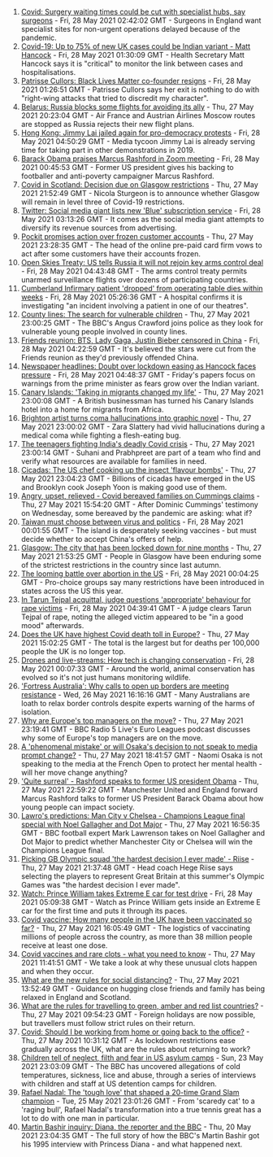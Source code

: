 1. [Covid: Surgery waiting times could be cut with specialist hubs, say surgeons](https://www.bbc.co.uk/news/health-57277793) - Fri, 28 May 2021 02:42:02 GMT - Surgeons in England want specialist sites for non-urgent operations delayed because of the pandemic.
2. [Covid-19: Up to 75% of new UK cases could be Indian variant - Matt Hancock](https://www.bbc.co.uk/news/uk-57275276) - Fri, 28 May 2021 01:30:09 GMT - Health Secretary Matt Hancock says it is "critical" to monitor the link between cases and hospitalisations.
3. [Patrisse Cullors: Black Lives Matter co-founder resigns](https://www.bbc.co.uk/news/world-us-canada-57277777) - Fri, 28 May 2021 01:26:51 GMT - Patrisse Cullors says her exit is nothing to do with "right-wing attacks that tried to discredit my character".
4. [Belarus: Russia blocks some flights for avoiding its ally](https://www.bbc.co.uk/news/world-europe-57271949) - Thu, 27 May 2021 20:23:04 GMT - Air France and Austrian Airlines Moscow routes are stopped as Russia rejects their new flight plans.
5. [Hong Kong: Jimmy Lai jailed again for pro-democracy protests](https://www.bbc.co.uk/news/world-asia-china-57278062) - Fri, 28 May 2021 04:50:29 GMT - Media tycoon Jimmy Lai is already serving time for taking part in other demonstrations in 2019.
6. [Barack Obama praises Marcus Rashford in Zoom meeting](https://www.bbc.co.uk/news/education-57272039) - Fri, 28 May 2021 00:45:53 GMT - Former US president gives his backing to footballer and anti-poverty campaigner Marcus Rashford.
7. [Covid in Scotland: Decision due on Glasgow restrictions](https://www.bbc.co.uk/news/uk-scotland-57267385) - Thu, 27 May 2021 21:52:49 GMT - Nicola Sturgeon is to announce whether Glasgow will remain in level three of Covid-19 restrictions.
8. [Twitter: Social media giant lists new 'Blue' subscription service](https://www.bbc.co.uk/news/business-57264348) - Fri, 28 May 2021 03:13:26 GMT - It comes as the social media giant attempts to diversify its revenue sources from advertising.
9. [Pockit promises action over frozen customer accounts](https://www.bbc.co.uk/news/business-57200893) - Thu, 27 May 2021 23:28:35 GMT - The head of the online pre-paid card firm vows to act after some customers have their accounts frozen.
10. [Open Skies Treaty: US tells Russia it will not rejoin key arms control deal](https://www.bbc.co.uk/news/world-us-canada-57277654) - Fri, 28 May 2021 04:43:48 GMT - The arms control treaty permits unarmed surveillance flights over dozens of participating countries.
11. [Cumberland Infirmary patient 'dropped' from operating table dies within weeks](https://www.bbc.co.uk/news/uk-england-cumbria-57254855) - Fri, 28 May 2021 05:26:36 GMT - A hospital confirms it is investigating "an incident involving a patient in one of our theatres".
12. [County lines: The search for vulnerable children](https://www.bbc.co.uk/news/uk-57271269) - Thu, 27 May 2021 23:00:25 GMT - The BBC's Angus Crawford joins police as they look for vulnerable young people involved in county lines.
13. [Friends reunion: BTS, Lady Gaga, Justin Bieber censored in China](https://www.bbc.co.uk/news/world-asia-china-57277952) - Fri, 28 May 2021 04:22:59 GMT - It's believed the stars were cut from the Friends reunion as they'd previously offended China.
14. [Newspaper headlines: Doubt over lockdown easing as Hancock faces pressure](https://www.bbc.co.uk/news/blogs-the-papers-57277286) - Fri, 28 May 2021 04:48:37 GMT - Friday's papers focus on warnings from the prime minister as fears grow over the Indian variant.
15. [Canary Islands: 'Taking in migrants changed my life'](https://www.bbc.co.uk/news/world-europe-57272811) - Thu, 27 May 2021 23:00:08 GMT - A British businessman has turned his Canary Islands hotel into a home for migrants from Africa.
16. [Brighton artist turns coma hallucinations into graphic novel](https://www.bbc.co.uk/news/uk-england-sussex-57206923) - Thu, 27 May 2021 23:00:02 GMT - Zara Slattery had vivid hallucinations during a medical coma while fighting a flesh-eating bug.
17. [The teenagers fighting India's deadly Covid crisis](https://www.bbc.co.uk/news/world-57275106) - Thu, 27 May 2021 23:00:14 GMT - Suhani and Prabhpreet are part of a team who find and verify what resources are available for families in need.
18. [Cicadas: The US chef cooking up the insect 'flavour bombs'](https://www.bbc.co.uk/news/world-us-canada-57273056) - Thu, 27 May 2021 23:04:23 GMT - Billions of cicadas have emerged in the US and Brooklyn cook Joseph Yoon is making good use of them.
19. [Angry, upset, relieved - Covid bereaved families on Cummings claims](https://www.bbc.co.uk/news/uk-57271249) - Thu, 27 May 2021 15:54:20 GMT - After Dominic Cummings' testimony on Wednesday, some bereaved by the pandemic are asking: what if?
20. [Taiwan must choose between virus and politics](https://www.bbc.co.uk/news/world-asia-57246914) - Fri, 28 May 2021 00:01:55 GMT - The island is desperately seeking vaccines - but must decide whether to accept China's offers of help.
21. [Glasgow: The city that has been locked down for nine months](https://www.bbc.co.uk/news/uk-scotland-glasgow-west-57272876) - Thu, 27 May 2021 21:53:25 GMT - People in Glasgow have been enduring some of the strictest restrictions in the country since last autumn.
22. [The looming battle over abortion in the US](https://www.bbc.co.uk/news/world-us-canada-57208053) - Fri, 28 May 2021 00:04:25 GMT - Pro-choice groups say many restrictions have been introduced in states across the US this year.
23. [In Tarun Tejpal acquittal, judge questions 'appropriate' behaviour for rape victims](https://www.bbc.co.uk/news/world-asia-india-57266447) - Fri, 28 May 2021 04:39:41 GMT - A judge clears Tarun Tejpal of rape, noting the alleged victim appeared to be "in a good mood" afterwards.
24. [Does the UK have highest Covid death toll in Europe?](https://www.bbc.co.uk/news/57268471) - Thu, 27 May 2021 15:02:25 GMT - The total is the largest but for deaths per 100,000 people the UK is no longer top.
25. [Drones and live-streams: How tech is changing conservation](https://www.bbc.co.uk/news/newsbeat-57234398) - Fri, 28 May 2021 00:07:33 GMT - Around the world, animal conservation has evolved so it's not just humans monitoring wildlife.
26. ['Fortress Australia': Why calls to open up borders are meeting resistance](https://www.bbc.co.uk/news/world-australia-57224635) - Wed, 26 May 2021 16:16:16 GMT - Many Australians are loath to relax border controls despite experts warning of the harms of isolation.
27. [Why are Europe's top managers on the move?](https://www.bbc.co.uk/sport/football/57276759) - Thu, 27 May 2021 23:19:41 GMT - BBC Radio 5 Live's Euro Leagues podcast discusses why some of Europe's top managers are on the move.
28. [A 'phenomenal mistake' or will Osaka's decision to not speak to media prompt change?](https://www.bbc.co.uk/sport/tennis/57270276) - Thu, 27 May 2021 18:41:57 GMT - Naomi Osaka is not speaking to the media at the French Open to protect her mental health - will her move change anything?
29. ['Quite surreal' - Rashford speaks to former US president Obama](https://www.bbc.co.uk/sport/football/57276599) - Thu, 27 May 2021 22:59:22 GMT - Manchester United and England forward Marcus Rashford talks to former US President Barack Obama about how young people can impact society.
30. [Lawro's predictions: Man City v Chelsea - Champions League final special with Noel Gallagher and Dot Major](https://www.bbc.co.uk/sport/football/57249060) - Thu, 27 May 2021 16:56:35 GMT - BBC football expert Mark Lawrenson takes on Noel Gallagher and Dot Major to predict whether Manchester City or Chelsea will win the Champions League final.
31. [Picking GB Olympic squad 'the hardest decision I ever made' - Riise](https://www.bbc.co.uk/sport/football/57275615) - Thu, 27 May 2021 21:37:48 GMT - Head coach Hege Riise says selecting the players to represent Great Britain at this summer's Olympic Games was "the hardest decision I ever made".
32. [Watch: Prince William takes Extreme E car for test drive](https://www.bbc.co.uk/sport/av/motorsport/57253503) - Fri, 28 May 2021 05:09:38 GMT - Watch as Prince William gets inside an Extreme E car for the first time and puts it through its paces.
33. [Covid vaccine: How many people in the UK have been vaccinated so far?](https://www.bbc.co.uk/news/health-55274833) - Thu, 27 May 2021 16:05:49 GMT - The logistics of vaccinating millions of people across the country, as more than 38 million people receive at least one dose.
34. [Covid vaccines and rare clots - what you need to know](https://www.bbc.co.uk/news/health-56674796) - Thu, 27 May 2021 11:41:51 GMT - We take a look at why these unusual clots happen and when they occur.
35. [What are the new rules for social distancing?](https://www.bbc.co.uk/news/uk-51506729) - Thu, 27 May 2021 13:52:49 GMT - Guidance on hugging close friends and family has being relaxed in England and Scotland.
36. [What are the rules for travelling to green, amber and red list countries?](https://www.bbc.co.uk/news/explainers-52544307) - Thu, 27 May 2021 09:54:23 GMT - Foreign holidays are now possible, but travellers must follow strict rules on their return.
37. [Covid: Should I be working from home or going back to the office?](https://www.bbc.co.uk/news/business-52567567) - Thu, 27 May 2021 10:31:12 GMT - As lockdown restrictions ease gradually across the UK, what are the rules about returning to work?
38. [Children tell of neglect, filth and fear in US asylum camps](https://www.bbc.co.uk/news/world-us-canada-57149721) - Sun, 23 May 2021 23:03:09 GMT - The BBC has uncovered allegations of cold temperatures, sickness, lice and abuse, through a series of interviews with children and staff at US detention camps for children.
39. [Rafael Nadal: The 'tough love' that shaped a 20-time Grand Slam champion](https://www.bbc.co.uk/sport/tennis/56090941) - Tue, 25 May 2021 23:01:26 GMT - From 'scaredy cat' to a 'raging bull', Rafael Nadal's transformation into a true tennis great has a lot to do with one man in particular.
40. [Martin Bashir inquiry: Diana, the reporter and the BBC](https://www.bbc.co.uk/news/uk-56680229) - Thu, 20 May 2021 23:04:35 GMT - The full story of how the BBC's Martin Bashir got his 1995 interview with Princess Diana - and what happened next.
